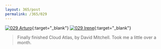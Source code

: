 ```yaml
---
layout: 365/post
permalink: /365/029
---
```


[![029 Arturo](https://c2.staticflickr.com/4/3724/19680757489_04c8f31000_b.jpg)](https://www.flickr.com/photos/131440297@N08/19680757489/){:target="_blank"}
[![029 Irene](https://c1.staticflickr.com/1/363/19859461882_768a945f03_c.jpg)](https://www.flickr.com/photos/25124902@N04/19859461882/){:target="_blank"}


>

> Finally finished Cloud Atlas, by David Mitchell. Took me a little over a month.
